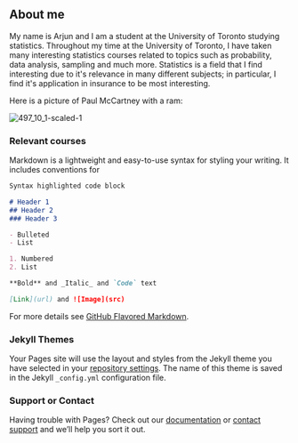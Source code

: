 ## About me 

My name is Arjun and I am a student at the University of Toronto studying statistics. Throughout my time at the University of Toronto, I have taken many interesting statistics courses related to topics such as probability, data analysis, sampling and much more. Statistics is a field that I find interesting due to it's relevance in many different subjects; in particular, I find it's application in insurance to be most interesting.

Here is a picture of Paul McCartney with a ram:

![497_10_1-scaled-1](https://user-images.githubusercontent.com/71524389/113047849-d4a65500-916f-11eb-82a8-415d10098e3d.jpg)

### Relevant courses 

Markdown is a lightweight and easy-to-use syntax for styling your writing. It includes conventions for

```markdown
Syntax highlighted code block

# Header 1
## Header 2
### Header 3

- Bulleted
- List

1. Numbered
2. List

**Bold** and _Italic_ and `Code` text

[Link](url) and ![Image](src)
```

For more details see [GitHub Flavored Markdown](https://guides.github.com/features/mastering-markdown/).

### Jekyll Themes

Your Pages site will use the layout and styles from the Jekyll theme you have selected in your [repository settings](https://github.com/arjundhatt/arjundhatt.github.io/settings). The name of this theme is saved in the Jekyll `_config.yml` configuration file.

### Support or Contact

Having trouble with Pages? Check out our [documentation](https://docs.github.com/categories/github-pages-basics/) or [contact support](https://support.github.com/contact) and we’ll help you sort it out.

